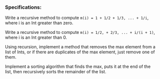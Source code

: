 ### Specifications:

Write a recursive method to compute `m(i) = 1 + 1/2 + 1/3, ... + 1/i`, where i is an Int greater than zero.

Write a recursive method to compute `m(i) = 1/2, + 2/3, ... + i/(i + 1)`, where i is an Int greater than 0.

Using recursion, implement a method that removes the max element from a list of Ints, or if there are duplicates of the max element, just remove one of them.

Implement a sorting algorithm that finds the max, puts it at the end of the list, then recursively sorts the remainder of the list.

 